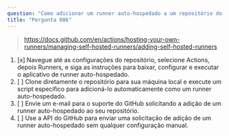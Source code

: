 ```yaml
---
question: "Como adicionar um runner auto-hospedado a um repositório do GitHub?"
title: "Pergunta 086"
---
```


> https://docs.github.com/en/actions/hosting-your-own-runners/managing-self-hosted-runners/adding-self-hosted-runners
1. [x] Navegue até as configurações do repositório, selecione Actions, depois Runners, e siga as instruções para baixar, configurar e executar o aplicativo de runner auto-hospedado.
1. [ ] Clone diretamente o repositório para sua máquina local e execute um script específico para adicioná-lo automaticamente como um runner auto-hospedado.
1. [ ] Envie um e-mail para o suporte do GitHub solicitando a adição de um runner auto-hospedado ao seu repositório.
1. [ ] Use a API do GitHub para enviar uma solicitação de adição de um runner auto-hospedado sem qualquer configuração manual.
